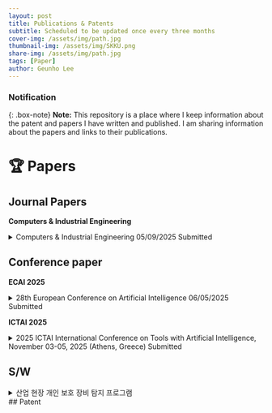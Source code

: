 ```yaml
---
layout: post
title: Publications & Patents
subtitle: Scheduled to be updated once every three months
cover-img: /assets/img/path.jpg
thumbnail-img: /assets/img/SKKU.png
share-img: /assets/img/path.jpg
tags: [Paper]
author: Geunho Lee
---
```


### Notification
{: .box-note}
**Note:** This repository is a place where I keep information about the patent and papers I have written and published. I am sharing information about the papers and links to their publications.

# 🏆 Papers

## Journal Papers

**Computers & Industrial Engineering**

<details markdown="1">
<summary> Computers & Industrial Engineering 05/09/2025 Submitted </summary>
LLM-AP: LLM-Based Anomaly Prediction with Synthetic Time-Series Data Augmentation
[Link](https://factory.skku.edu/factory/research.do?mode=view&articleNo=205913&article.offset=0&articleLimit=10&srSearchVal=%EC%9D%B4%EA%B7%BC%ED%98%B8)  
</details>

## Conference paper

**ECAI 2025**

<details markdown="1">
<summary> 28th European Conference on Artificial Intelligence 06/05/2025  
Submitted </summary>
An Improved YOLOv9-Based Object Detection with Attention Mechanism for Personal Protective Equipment Monitoring in Industrial Environments
[Link](https://factory.skku.edu/factory/research.do?mode=list&article.offset=0&articleLimit=10)  
</details>

**ICTAI 2025**

<details markdown="1">
<summary> 2025 ICTAI International Conference on Tools with Artificial Intelligence, November 03-05, 2025 (Athens, Greece)  
Submitted </summary>
An Improved YOLOv9-Based Object Detection with Attention Mechanism for Personal Protective Equipment Monitoring in Industrial Environments
[Link](https://factory.skku.edu/factory/research.do?mode=list&article.offset=0&articleLimit=10)  
</details>

## S/W
<details markdown="1">
<summary> 산업 현장 개인 보호 장비 탐지 프로그램 </summary>
-Title of the work(designation): 산업 현장 개인 보호 장비 탐지 프로그램  
-Inventor's name: 이근호, 정종필  
-Types of Works: 컴퓨터프로그램저작물>응용프로그램>산업용 S/W  
-Date of Creation: 2024년 04월 24일  
-Date of Registration: 2025년 4월 17일  
[Link](https://factory.skku.edu/factory/research.do?mode=view&articleNo=201843&article.offset=0&articleLimit=10&srSearchVal=%EC%9D%B4%EA%B7%BC%ED%98%B8)  
</details>
## Patent
